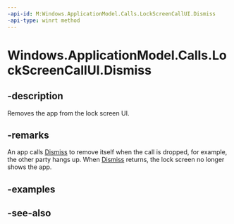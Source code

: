 ----api-id: M:Windows.ApplicationModel.Calls.LockScreenCallUI.Dismiss
-api-type: winrt method
---<!-- Method syntaxpublic void Dismiss()--># Windows.ApplicationModel.Calls.LockScreenCallUI.Dismiss## -descriptionRemoves the app from the lock screen UI.## -remarksAn app calls [Dismiss](lockscreencallui_dismiss.md) to remove itself when the call is dropped, for example, the other party hangs up. When [Dismiss](lockscreencallui_dismiss.md) returns, the lock screen no longer shows the app.## -examples## -see-also